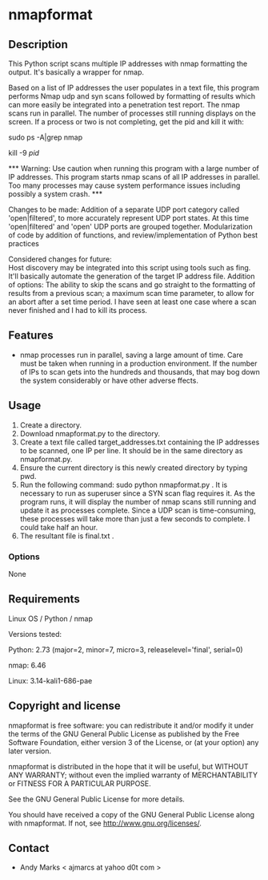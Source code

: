 nmapformat
============

Description
-----------
This Python script scans multiple IP addresses with nmap formatting the output.  It's basically a wrapper for nmap.

Based on a list of IP addresses the user populates in a text file, this program performs Nmap udp and syn scans followed by  formatting of results which can more easily be integrated into a penetration test report.   The nmap scans run in parallel. The number of processes still running displays on the screen.  If a process or two is not completing, get the pid and kill it with:

sudo ps -A|grep nmap

kill -9 *pid*

*** Warning:  Use caution when running this program with a large number of IP addresses.  This program starts nmap scans of all IP addresses in parallel.  Too many processes may cause system performance issues including possibly a system crash. ***

Changes to be made:
Addition of a separate UDP port category called 'open|filtered', to more accurately represent UDP port states.  At this time  'open|filtered' and 'open' UDP ports are grouped together.
Modularization of code by addition of functions, and review/implementation of Python best practices

Considered changes for future:  
Host discovery may be integrated into this script using tools such as fing.  It'll basically automate the generation of the target IP address file.
Addition of options:  The ability to skip the scans and go straight to the formatting of results from a previous scan; a maximum scan time parameter, to allow for an abort after a set time period.  I have seen at least one case where a scan never finished and I had to kill its process.

Features
--------
* nmap processes run in parallel, saving a large amount of time.  Care must be taken when running in a production environment.  If the number of IPs to scan gets into the hundreds and thousands, that may bog down the system considerably or have other adverse ffects.

Usage
-----
1. Create a directory.
2. Download nmapformat.py to the directory.
3. Create a text file called target_addresses.txt containing the IP addresses to be scanned, one IP per line. It should be in the same directory as nmapformat.py.
4. Ensure the current directory is this newly created directory by typing pwd.
5. Run the following command: sudo python nmapformat.py . It is necessary to run as superuser since a SYN scan flag requires it. As the program runs, it will display the number of nmap scans still running and update it as processes complete. Since a UDP scan is time-consuming, these processes will take more than just a few seconds to complete. I could take half an hour.
6. The resultant file is final.txt .

### Options
None

Requirements
------------
Linux OS / Python / nmap

Versions tested:

Python: 2.73 (major=2, minor=7, micro=3, releaselevel='final', serial=0)

nmap: 6.46

Linux: 3.14-kali1-686-pae


Copyright and license
---------------------
nmapformat is free software: you can redistribute it and/or modify it under the terms of the GNU General Public License as published by the Free Software Foundation, either version 3 of the License, or (at your option) any later version.

nmapformat is distributed in the hope that it will be useful, but WITHOUT ANY WARRANTY; without even the implied warranty of MERCHANTABILITY or FITNESS FOR A PARTICULAR PURPOSE.  

See the GNU General Public License for more details.

You should have received a copy of the GNU General Public License along with nmapformat. 
If not, see http://www.gnu.org/licenses/.

Contact
-------
* Andy Marks < ajmarcs at yahoo d0t com >
